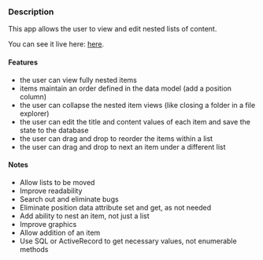 ### Description

This app allows the user to view and edit nested lists of content.

You can see it live here: [here](https://evercoffeelist.herokuapp.com/).

#### Features

- the user can view fully nested items
- items maintain an order defined in the data model (add a position column)
- the user can collapse the nested item views (like closing a folder in a file explorer)
- the user can edit the title and content values of each item and save the state to the database
- the user can drag and drop to reorder the items within a list
- the user can drag and drop to next an item under a different list

#### Notes
- Allow lists to be moved
- Improve readability
- Search out and eliminate bugs
- Eliminate position data attribute set and get, as not needed
- Add ability to nest an item, not just a list
- Improve graphics
- Allow addition of an item
- Use SQL or ActiveRecord to get necessary values, not enumerable methods

